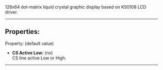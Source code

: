 128x64 dot-matrix liquid crystal graphic display based on KS0108 LCD driver.

---

## Properties:

Property: (default value)

- **CS Active Low:** (no) <br>
   CS line active Low or High. <br>

---
